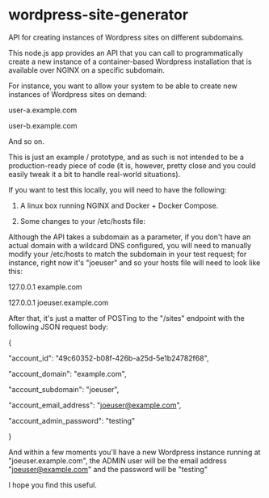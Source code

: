 # wordpress-site-generator
API for creating instances of Wordpress sites on different subdomains.

This node.js app provides an API that you can call to programmatically
create a new instance of a container-based Wordpress installation that is
available over NGINX on a specific subdomain.

For instance, you want to allow your system to be able to create new 
instances of Wordpress sites on demand:

user-a.example.com

user-b.example.com

And so on.

This is just an example / prototype, and as such is not intended
to be a production-ready piece of code (it is, however, pretty close and 
you could easily tweak it a bit to handle real-world situations).

If you want to test this locally, you will need to have the following:

1. A linux box running NGINX and Docker + Docker Compose.

2. Some changes to your /etc/hosts file:

Although the API takes a subdomain as a parameter, if you don't have
an actual domain with a wildcard DNS configured, you will need to 
manually modify your /etc/hosts to match the subdomain in your test
request; for instance, right now it's "joeuser" and so your hosts 
file will need to look like this:

127.0.0.1  example.com

127.0.0.1  joeuser.example.com

After that, it's just a matter of POSTing to the "/sites" endpoint
with the following JSON request body:

{

  "account_id": "49c60352-b08f-426b-a25d-5e1b24782f68",
  
  "account_domain": "example.com",
  
  "account_subdomain": "joeuser",
  
  "account_email_address": "joeuser@example.com",
  
  "account_admin_password": "testing"
  
}

And within a few moments you'll have a new Wordpress instance
running at "joeuser.example.com", the ADMIN user will be the email
address "joeuser@example.com" and the password will be "testing"

I hope you find this useful.


